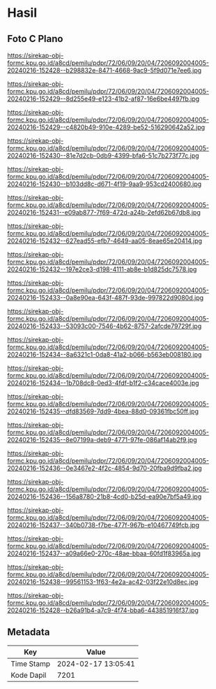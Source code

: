 # Hasil

## Foto C Plano

https://sirekap-obj-formc.kpu.go.id/a8cd/pemilu/pdpr/72/06/09/20/04/7206092004005-20240216-152428--b298832e-8471-4668-9ac9-5f9d071e7ee6.jpg

https://sirekap-obj-formc.kpu.go.id/a8cd/pemilu/pdpr/72/06/09/20/04/7206092004005-20240216-152429--8d255e49-e123-41b2-af87-16e6be4497fb.jpg

https://sirekap-obj-formc.kpu.go.id/a8cd/pemilu/pdpr/72/06/09/20/04/7206092004005-20240216-152429--c4820b49-910e-4289-be52-516290642a52.jpg

https://sirekap-obj-formc.kpu.go.id/a8cd/pemilu/pdpr/72/06/09/20/04/7206092004005-20240216-152430--81e7d2cb-0db9-4399-bfa6-51c7b273f77c.jpg

https://sirekap-obj-formc.kpu.go.id/a8cd/pemilu/pdpr/72/06/09/20/04/7206092004005-20240216-152430--b103dd8c-d671-4f19-9aa9-953cd2400680.jpg

https://sirekap-obj-formc.kpu.go.id/a8cd/pemilu/pdpr/72/06/09/20/04/7206092004005-20240216-152431--e09ab877-7f69-472d-a24b-2efd62b67db8.jpg

https://sirekap-obj-formc.kpu.go.id/a8cd/pemilu/pdpr/72/06/09/20/04/7206092004005-20240216-152432--627ead55-efb7-4649-aa05-8eae65e20414.jpg

https://sirekap-obj-formc.kpu.go.id/a8cd/pemilu/pdpr/72/06/09/20/04/7206092004005-20240216-152432--197e2ce3-d198-4111-ab8e-b1d825dc7578.jpg

https://sirekap-obj-formc.kpu.go.id/a8cd/pemilu/pdpr/72/06/09/20/04/7206092004005-20240216-152433--0a8e90ea-643f-487f-93de-997822d9080d.jpg

https://sirekap-obj-formc.kpu.go.id/a8cd/pemilu/pdpr/72/06/09/20/04/7206092004005-20240216-152433--53093c00-7546-4b62-8757-2afcde79729f.jpg

https://sirekap-obj-formc.kpu.go.id/a8cd/pemilu/pdpr/72/06/09/20/04/7206092004005-20240216-152434--8a6321c1-0da8-41a2-b066-b563eb008180.jpg

https://sirekap-obj-formc.kpu.go.id/a8cd/pemilu/pdpr/72/06/09/20/04/7206092004005-20240216-152434--1b708dc8-0ed3-4fdf-b1f2-c34cace4003e.jpg

https://sirekap-obj-formc.kpu.go.id/a8cd/pemilu/pdpr/72/06/09/20/04/7206092004005-20240216-152435--dfd83569-7dd9-4bea-88d0-09361fbc50ff.jpg

https://sirekap-obj-formc.kpu.go.id/a8cd/pemilu/pdpr/72/06/09/20/04/7206092004005-20240216-152435--8e07199a-deb9-4771-97fe-086af14ab2f9.jpg

https://sirekap-obj-formc.kpu.go.id/a8cd/pemilu/pdpr/72/06/09/20/04/7206092004005-20240216-152436--0e3467e2-4f2c-4854-9d70-20fba9d9fba2.jpg

https://sirekap-obj-formc.kpu.go.id/a8cd/pemilu/pdpr/72/06/09/20/04/7206092004005-20240216-152436--156a8780-21b8-4cd0-b25d-ea90e7bf5a49.jpg

https://sirekap-obj-formc.kpu.go.id/a8cd/pemilu/pdpr/72/06/09/20/04/7206092004005-20240216-152437--340b0738-f7be-477f-967b-e10467749fcb.jpg

https://sirekap-obj-formc.kpu.go.id/a8cd/pemilu/pdpr/72/06/09/20/04/7206092004005-20240216-152437--a09a66e0-270c-48ae-bbaa-60fd1f83965a.jpg

https://sirekap-obj-formc.kpu.go.id/a8cd/pemilu/pdpr/72/06/09/20/04/7206092004005-20240216-152438--99561153-1f63-4e2a-ac42-03f22e10d8ec.jpg

https://sirekap-obj-formc.kpu.go.id/a8cd/pemilu/pdpr/72/06/09/20/04/7206092004005-20240216-152428--b26a91b4-a7c9-4f74-bba6-443851916f37.jpg


## Metadata

| Key        | Value               |
| ---------- | ------------------- |
| Time Stamp | 2024-02-17 13:05:41 |
| Kode Dapil | 7201                |



